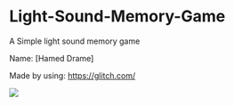 # Light-Sound-Memory-Game
A Simple light sound memory game


Name: [Hamed Drame]

Made by using: https://glitch.com/

![](https://i.imgur.com/h2wGJbZ.gif)
